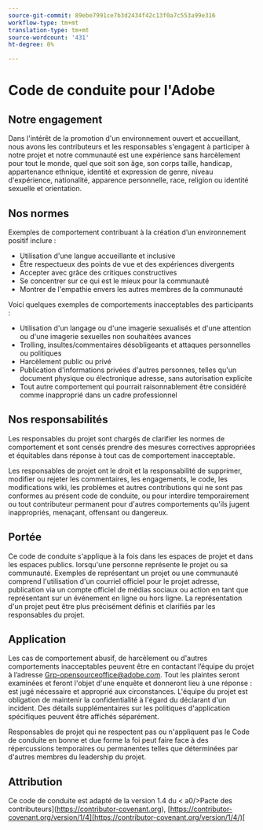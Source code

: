 ```yaml
---
source-git-commit: 89ebe7991ce7b3d2434f42c13f0a7c553a99e316
workflow-type: tm+mt
translation-type: tm+mt
source-wordcount: '431'
ht-degree: 0%

---
```

# Code de conduite pour l&#39;Adobe

## Notre engagement

Dans l&#39;intérêt de la promotion d&#39;un environnement ouvert et accueillant, nous avons
les contributeurs et les responsables s&#39;engagent à participer à notre projet et
notre communauté est une expérience sans harcèlement pour tout le monde, quel que soit son âge, son corps
taille, handicap, appartenance ethnique, identité et expression de genre, niveau d&#39;expérience,
nationalité, apparence personnelle, race, religion ou identité sexuelle et
orientation.

## Nos normes

Exemples de comportement contribuant à la création d’un environnement positif
inclure :

* Utilisation d&#39;une langue accueillante et inclusive
* Être respectueux des points de vue et des expériences divergents
* Accepter avec grâce des critiques constructives
* Se concentrer sur ce qui est le mieux pour la communauté
* Montrer de l&#39;empathie envers les autres membres de la communauté

Voici quelques exemples de comportements inacceptables des participants :

* Utilisation d&#39;un langage ou d&#39;une imagerie sexualisés et d&#39;une attention ou d&#39;une imagerie sexuelles non souhaitées
avances
* Trolling, insultes/commentaires désobligeants et attaques personnelles ou politiques
* Harcèlement public ou privé
* Publication d&#39;informations privées d&#39;autres personnes, telles qu&#39;un document physique ou électronique
adresse, sans autorisation explicite
* Tout autre comportement qui pourrait raisonnablement être considéré comme inapproprié dans un
cadre professionnel

## Nos responsabilités

Les responsables du projet sont chargés de clarifier les normes de
comportement et sont censés prendre des mesures correctives appropriées et équitables dans
réponse à tout cas de comportement inacceptable.

Les responsables de projet ont le droit et la responsabilité de supprimer, modifier ou
rejeter les commentaires, les engagements, le code, les modifications wiki, les problèmes et autres contributions
qui ne sont pas conformes au présent code de conduite, ou pour interdire temporairement ou
tout contributeur permanent pour d&#39;autres comportements qu&#39;ils jugent inappropriés,
menaçant, offensant ou dangereux.

## Portée

Ce code de conduite s&#39;applique à la fois dans les espaces de projet et dans les espaces publics.
lorsqu&#39;une personne représente le projet ou sa communauté. Exemples de
représentant un projet ou une communauté comprend l&#39;utilisation d&#39;un courriel officiel pour le projet
adresse, publication via un compte officiel de médias sociaux ou action en tant que
représentant sur un événement en ligne ou hors ligne. La représentation d&#39;un projet peut être
plus précisément définis et clarifiés par les responsables du projet.

## Application

Les cas de comportement abusif, de harcèlement ou d&#39;autres comportements inacceptables peuvent être
en contactant l’équipe du projet à l’adresse Grp-opensourceoffice@adobe.com. Tout
les plaintes seront examinées et feront l&#39;objet d&#39;une enquête et donneront lieu à une réponse :
est jugé nécessaire et approprié aux circonstances. L&#39;équipe du projet est
obligation de maintenir la confidentialité à l&#39;égard du déclarant d&#39;un incident.
Des détails supplémentaires sur les politiques d&#39;application spécifiques peuvent être affichés séparément.

Responsables de projet qui ne respectent pas ou n&#39;appliquent pas le Code de conduite en bonne et due forme
la foi peut faire face à des répercussions temporaires ou permanentes telles que déterminées par d&#39;autres
membres du leadership du projet.

## Attribution

Ce code de conduite est adapté de la version 1.4 du &lt; a0/>Pacte des contributeurs](https://contributor-covenant.org),
[https://contributor-covenant.org/version/1/4](https://contributor-covenant.org/version/1/4/)[
